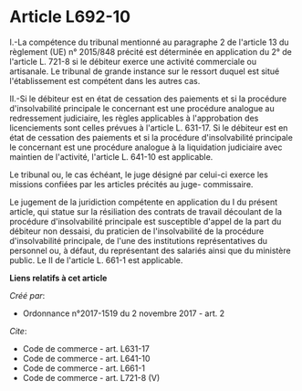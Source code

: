 # Article L692-10

I.-La compétence du tribunal mentionné au paragraphe 2 de l'article 13 du règlement (UE) n° 2015/848 précité est déterminée
en application du 2° de l'article L. 721-8 si le débiteur exerce une activité commerciale ou artisanale. Le tribunal de
grande instance sur le ressort duquel est situé l'établissement est compétent dans les autres cas. 

II.-Si le débiteur est en état de cessation des paiements et si la procédure d'insolvabilité principale le concernant est une
procédure analogue au redressement judiciaire, les règles applicables à l'approbation des licenciements sont celles prévues à
l'article L. 631-17. Si le débiteur est en état de cessation des paiements et si la procédure d'insolvabilité principale le
concernant est une procédure analogue à la liquidation judiciaire avec maintien de l'activité, l'article L. 641-10 est
applicable. 

Le tribunal ou, le cas échéant, le juge désigné par celui-ci exerce les missions confiées par les articles précités au juge-
commissaire. 

Le jugement de la juridiction compétente en application du I du présent article, qui statue sur la résiliation des contrats
de travail découlant de la procédure d'insolvabilité principale est susceptible d'appel de la part du débiteur non dessaisi,
du praticien de l'insolvabilité de la procédure d'insolvabilité principale, de l'une des institutions représentatives du
personnel ou, à défaut, du représentant des salariés ainsi que du ministère public. Le II de l'article L. 661-1 est
applicable.

**Liens relatifs à cet article**

_Créé par_:

  - Ordonnance n°2017-1519 du 2 novembre 2017 - art. 2

_Cite_:

  - Code de commerce - art. L631-17
  - Code de commerce - art. L641-10
  - Code de commerce - art. L661-1
  - Code de commerce - art. L721-8 (V)
